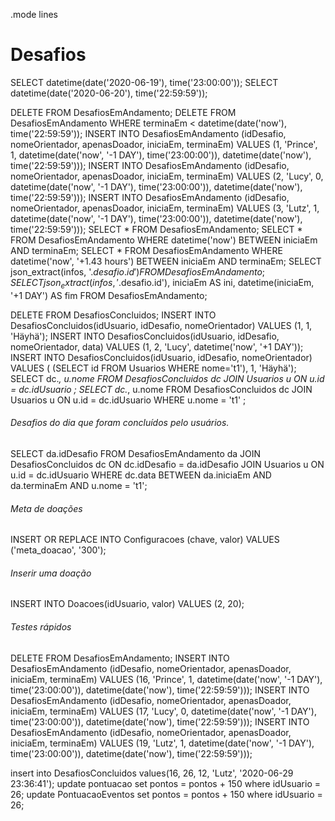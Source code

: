 .mode lines

# Desafios

SELECT datetime(date('2020-06-19'), time('23:00:00'));
SELECT datetime(date('2020-06-20'), time('22:59:59'));

DELETE FROM DesafiosEmAndamento;
DELETE FROM DesafiosEmAndamento WHERE terminaEm < datetime(date('now'), time('22:59:59'));
INSERT INTO DesafiosEmAndamento (idDesafio, nomeOrientador, apenasDoador, iniciaEm, terminaEm) VALUES (1, 'Prince', 1, datetime(date('now', '-1 DAY'), time('23:00:00')), datetime(date('now'), time('22:59:59')));
INSERT INTO DesafiosEmAndamento (idDesafio, nomeOrientador, apenasDoador, iniciaEm, terminaEm) VALUES (2, 'Lucy', 0, datetime(date('now', '-1 DAY'), time('23:00:00')), datetime(date('now'), time('22:59:59')));
INSERT INTO DesafiosEmAndamento (idDesafio, nomeOrientador, apenasDoador, iniciaEm, terminaEm) VALUES (3, 'Lutz', 1, datetime(date('now', '-1 DAY'), time('23:00:00')), datetime(date('now'), time('22:59:59'))); 
SELECT * FROM DesafiosEmAndamento;
SELECT * FROM DesafiosEmAndamento WHERE datetime('now') BETWEEN iniciaEm AND terminaEm;
SELECT * FROM DesafiosEmAndamento WHERE datetime('now', '+1.43 hours') BETWEEN iniciaEm AND terminaEm;
SELECT json_extract(infos, '$.desafio.id') FROM DesafiosEmAndamento;
SELECT json_extract(infos, '$.desafio.id'),
       iniciaEm AS ini,
       datetime(iniciaEm, '+1 DAY') AS fim
  FROM DesafiosEmAndamento;

DELETE FROM DesafiosConcluidos;
INSERT INTO DesafiosConcluidos(idUsuario, idDesafio, nomeOrientador) VALUES (1, 1, 'Häyhä');
INSERT INTO DesafiosConcluidos(idUsuario, idDesafio, nomeOrientador, data) VALUES (1, 2, 'Lucy', datetime('now', '+1 DAY'));
INSERT INTO DesafiosConcluidos(idUsuario, idDesafio, nomeOrientador) VALUES ( (SELECT id FROM Usuarios WHERE nome='t1'), 1, 'Häyhä');
SELECT dc.*, u.nome FROM DesafiosConcluidos dc JOIN Usuarios u ON u.id = dc.idUsuario ;
SELECT dc.*, u.nome FROM DesafiosConcluidos dc JOIN Usuarios u ON u.id = dc.idUsuario WHERE u.nome = 't1' ;

###### Desafios do dia que foram concluídos pelo usuários.
SELECT da.idDesafio FROM DesafiosEmAndamento da JOIN DesafiosConcluidos dc ON dc.idDesafio = da.idDesafio JOIN Usuarios u ON u.id = dc.idUsuario WHERE dc.data BETWEEN da.iniciaEm AND da.terminaEm AND u.nome = 't1';


###### Meta de doações
INSERT OR REPLACE INTO Configuracoes (chave, valor) VALUES ('meta_doacao', '300');

###### Inserir uma doação
INSERT INTO Doacoes(idUsuario, valor) VALUES (2, 20);


###### Testes rápidos
DELETE FROM DesafiosEmAndamento;
INSERT INTO DesafiosEmAndamento (idDesafio, nomeOrientador, apenasDoador, iniciaEm, terminaEm) VALUES (16, 'Prince', 1, datetime(date('now', '-1 DAY'), time('23:00:00')), datetime(date('now'), time('22:59:59')));
INSERT INTO DesafiosEmAndamento (idDesafio, nomeOrientador, apenasDoador, iniciaEm, terminaEm) VALUES (17, 'Lucy', 0, datetime(date('now', '-1 DAY'), time('23:00:00')), datetime(date('now'), time('22:59:59')));
INSERT INTO DesafiosEmAndamento (idDesafio, nomeOrientador, apenasDoador, iniciaEm, terminaEm) VALUES (19, 'Lutz', 1, datetime(date('now', '-1 DAY'), time('23:00:00')), datetime(date('now'), time('22:59:59')));


insert into DesafiosConcluidos values(16, 26, 12, 'Lutz', '2020-06-29 23:36:41');
update  pontuacao set pontos = pontos + 150 where idUsuario = 26;
update  PontuacaoEventos set pontos = pontos + 150 where idUsuario = 26;
